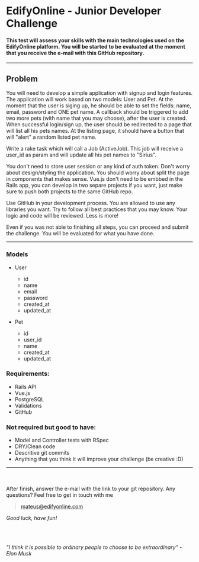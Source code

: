 # EdifyOnline - Junior Developer Challenge
#### This test will assess your skills with the main technologies used on the EdifyOnline platform. You will be started to be evaluated at the moment that you receive the e-mail with this GitHub repository.
---  

## Problem
You will need to develop a simple application with signup and login features. The application will work based on two models: User and Pet. At the moment that the user is siging up, he should be able to set the fields: name, email, password and ONE pet name. A callback should be triggered to add two more pets (with name that you may choose), after the user is created. When successful login/sign up, the user should be redirected to a page that will list all his pets names. At the listing page, it should have a button that will "alert" a random listed pet name.

Write a rake task which will call a Job (ActiveJob). This job will receive a user_id as param and will update all his pet names to "Sirius".

You don't need to store user session or any kind of auth token. Don't worry about design/styling the application. You should worry about split the page in components that makes sense.
Vue.js don't need to be embbed in the Rails app, you can develop in two separe projects if you want, just make sure to push both projects to the same GitHub repo.

Use GitHub in your development process. You are allowed to use any libraries you want. Try to follow all best practices that you may know. Your logic and code will be reviewed. Less is more!

Even if you was not able to finishing all steps, you can proceed and submit the challenge. You will be evaluated for what you have done.

---
### Models
- User
    - id
    - name
    - email
    - password
    - created_at
    - updated_at

- Pet
    - id
    - user_id
    - name
    - created_at
    - updated_at

### Requirements:
- Rails API
- Vue.js
- PostgreSQL
- Validations
- GitHub

### Not required but good to have:
- Model and Controller tests with RSpec
- DRY/Clean code
- Descritive git commits
- Anything that you think it will improve your challenge (be creative :D)

---
<br></br>
After finish, answer the e-mail with the link to your git repository. Any questions? Feel free to get in touch with me
> mateus@edifyonline.com


_Good luck, have fun!_

<br></br>

*"I think it is possible to ordinary people to choose to be extraordinary" - Elon Musk*
